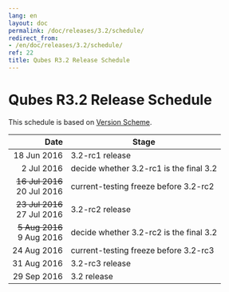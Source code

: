 ```yaml
---
lang: en
layout: doc
permalink: /doc/releases/3.2/schedule/
redirect_from:
- /en/doc/releases/3.2/schedule/
ref: 22
title: Qubes R3.2 Release Schedule
---
```


Qubes R3.2 Release Schedule
===========================

This schedule is based on [Version Scheme](/doc/version-scheme/#release-schedule).

|  Date       | Stage                                   |
| -----------:| --------------------------------------- |
| 18 Jun 2016 | 3.2-rc1 release                         |
|  2 Jul 2016 | decide whether 3.2-rc1 is the final 3.2 |
| ~~16 Jul 2016~~ <br/> 20 Jul 2016 | current-testing freeze before 3.2-rc2   |
| ~~23 Jul 2016~~ <br/> 27 Jul 2016 | 3.2-rc2 release                         |
| ~~5 Aug 2016~~ <br/> 9 Aug 2016 | decide whether 3.2-rc2 is the final 3.2 |
| 24 Aug 2016 | current-testing freeze before 3.2-rc3   |
| 31 Aug 2016 | 3.2-rc3 release                         |
| 29 Sep 2016 | 3.2 release                             |
